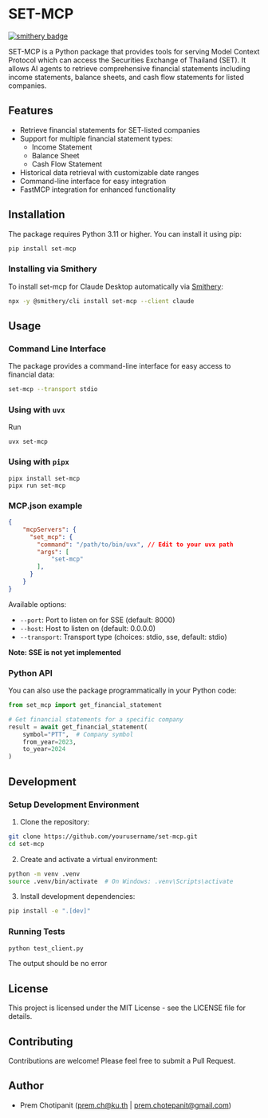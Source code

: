 # SET-MCP
[![smithery badge](https://smithery.ai/badge/set-mcp)](https://smithery.ai/server/set-mcp)

SET-MCP is a Python package that provides tools for serving Model Context Protocol which can access the Securities Exchange of Thailand (SET). It allows AI agents to retrieve comprehensive financial statements including income statements, balance sheets, and cash flow statements for listed companies.

## Features

- Retrieve financial statements for SET-listed companies
- Support for multiple financial statement types:
  - Income Statement
  - Balance Sheet
  - Cash Flow Statement
- Historical data retrieval with customizable date ranges
- Command-line interface for easy integration
- FastMCP integration for enhanced functionality

## Installation

The package requires Python 3.11 or higher. You can install it using pip:

```bash
pip install set-mcp
```

### Installing via Smithery

To install set-mcp for Claude Desktop automatically via [Smithery](https://smithery.ai/server/set-mcp):

```bash
npx -y @smithery/cli install set-mcp --client claude
```

## Usage

### Command Line Interface

The package provides a command-line interface for easy access to financial data:

```bash
set-mcp --transport stdio
```

### Using with `uvx`

Run

```
uvx set-mcp
```

### Using with `pipx`

```
pipx install set-mcp
pipx run set-mcp
```

### MCP.json example

```json
{
    "mcpServers": {
      "set_mcp": {
        "command": "/path/to/bin/uvx", // Edit to your uvx path
        "args": [
            "set-mcp"
        ],
      }
    }
}
```

Available options:
- `--port`: Port to listen on for SSE (default: 8000)
- `--host`: Host to listen on (default: 0.0.0.0)
- `--transport`: Transport type (choices: stdio, sse, default: stdio)

**Note: SSE is not yet implemented**

### Python API

You can also use the package programmatically in your Python code:

```python
from set_mcp import get_financial_statement

# Get financial statements for a specific company
result = await get_financial_statement(
    symbol="PTT",  # Company symbol
    from_year=2023,
    to_year=2024
)
```

## Development

### Setup Development Environment

1. Clone the repository:
```bash
git clone https://github.com/yourusername/set-mcp.git
cd set-mcp
```

2. Create and activate a virtual environment:
```bash
python -m venv .venv
source .venv/bin/activate  # On Windows: .venv\Scripts\activate
```

3. Install development dependencies:
```bash
pip install -e ".[dev]"
```

### Running Tests

```bash
python test_client.py
```

The output should be no error

## License

This project is licensed under the MIT License - see the LICENSE file for details.

## Contributing

Contributions are welcome! Please feel free to submit a Pull Request.

## Author

- Prem Chotipanit (prem.ch@ku.th | prem.chotepanit@gmail.com)

